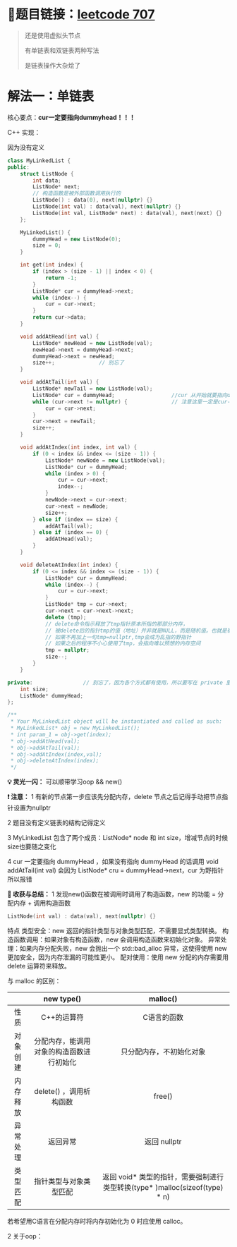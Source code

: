 # 🔗题目链接：[leetcode 707](https://leetcode.cn/problems/design-linked-list)

>还是使用虚拟头节点
>
>有单链表和双链表两种写法
>
>是链表操作大杂烩了

# 解法一：单链表

核心要点：**cur一定要指向dummyhead！！！**

C++ 实现：

因为没有定义

```C++
class MyLinkedList {
public:
    struct ListNode {
        int data;
        ListNode* next;
        // 构造函数是被外部函数调用执行的
        ListNode() : data(0), next(nullptr) {}
        ListNode(int val) : data(val), next(nullptr) {}
        ListNode(int val, ListNode* next) : data(val), next(next) {}
    };

    MyLinkedList() {
        dummyHead = new ListNode(0);
        size = 0;
    }

    int get(int index) {
        if (index > (size - 1) || index < 0) {
            return -1;
        }
        ListNode* cur = dummyHead->next;
        while (index--) {
            cur = cur->next;
        }
        return cur->data;
    }

    void addAtHead(int val) {
        ListNode* newHead = new ListNode(val);
        newHead->next = dummyHead->next;
        dummyHead->next = newHead;
        size++;              // 别忘了
    }

    void addAtTail(int val) {
        ListNode* newTail = new ListNode(val);
        ListNode* cur = dummyHead;                  //cur 从开始就要指向dummy head 要不然 size=0 的时候会报错
        while (cur->next != nullptr) {              // 注意这里一定是cur->next
            cur = cur->next;
        }
        cur->next = newTail;
        size++;
    }

    void addAtIndex(int index, int val) {
        if (0 < index && index <= (size - 1)) {
            ListNode* newNode = new ListNode(val);
            ListNode* cur = dummyHead;
            while (index > 0) {
                cur = cur->next;
                index--;
            }
            newNode->next = cur->next;
            cur->next = newNode;
            size++;
        } else if (index == size) {
            addAtTail(val);
        } else if (index == 0) {
            addAtHead(val);
        }
    }

    void deleteAtIndex(int index) {
        if (0 <= index && index <= (size - 1)) {
            ListNode* cur = dummyHead;
            while (index--) {
                cur = cur->next;
            }
            ListNode* tmp = cur->next;
            cur->next = cur->next->next;
            delete (tmp);
            // delete命令指示释放了tmp指针原本所指的那部分内存，
            // 被delete后的指针tmp的值（地址）并非就是NULL，而是随机值。也就是被delete后，
            // 如果不再加上一句tmp=nullptr,tmp会成为乱指的野指针
            // 如果之后的程序不小心使用了tmp，会指向难以预想的内存空间
            tmp = nullptr;
            size--;
        }
    }

private:                // 别忘了，因为各个方式都有使用，所以要写在 private 里
    int size;
    ListNode* dummyHead;
};

/**
 * Your MyLinkedList object will be instantiated and called as such:
 * MyLinkedList* obj = new MyLinkedList();
 * int param_1 = obj->get(index);
 * obj->addAtHead(val);
 * obj->addAtTail(val);
 * obj->addAtIndex(index,val);
 * obj->deleteAtIndex(index);
 */

```

**💡 灵光一闪：** 可以顺带学习oop && new()

**❗ 注意：** 
1 有新的节点第一步应该先分配内存，delete 节点之后记得手动把节点指针设置为nullptr

2 题目没有定义链表的结构记得定义

3 MyLinkedList 包含了两个成员：ListNode* node 和 int size，增减节点的时候size也要随之变化

4 cur 一定要指向 dummyHead ，如果没有指向 dummyHead 的话调用 void addAtTail(int val) 会因为 ListNode* cru = dummyHead->next，cur 为野指针所以报错

**💯 收获与总结：**
1 发现new()函数在被调用时调用了构造函数，new 的功能 = 分配内存 + 调用构造函数
```C++
ListNode(int val) : data(val), next(nullptr) {}
```
特点
类型安全：new 返回的指针类型与对象类型匹配，不需要显式类型转换。
构造函数调用：如果对象有构造函数，new 会调用构造函数来初始化对象。
异常处理：如果内存分配失败，new 会抛出一个 std::bad_alloc 异常，这使得使用 new 更加安全，因为内存泄漏的可能性更小。
配对使用：使用 new 分配的内存需要用 delete 运算符来释放。

与 malloc 的区别：

|  | new type() | malloc() |
| :---: | :---: | :---: |
| 性质 | C++的运算符 | C语言的函数 |
| 对象创建 | 分配内存，能调用对象的构造函数进行初始化 | 只分配内存，不初始化对象 |
| 内存释放 | delete() ，调用析构函数| free() |
| 异常处理 | 返回异常 | 返回 nullptr |
| 类型匹配 | 指针类型与对象类型匹配 | 返回 void* 类型的指针，需要强制进行类型转换(type* )malloc(sizeof(type) * n) |

若希望用C语言在分配内存时将内存初始化为 0 时应使用 calloc。

2 关于oop：
